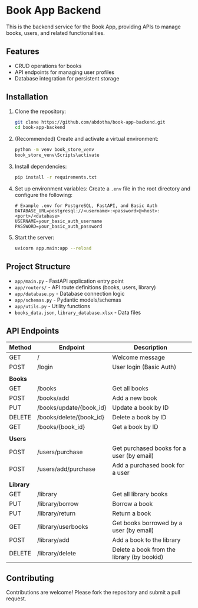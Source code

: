 # Book App Backend

This is the backend service for the Book App, providing APIs to manage books, users, and related functionalities.

## Features

- CRUD operations for books
- API endpoints for managing user profiles
- Database integration for persistent storage

## Installation

1. Clone the repository:
    ```bash
    git clone https://github.com/abdotha/book-app-backend.git
    cd book-app-backend
    ```

2. (Recommended) Create and activate a virtual environment:
    ```bash
    python -m venv book_store_venv
    book_store_venv\Scripts\activate
    ```

3. Install dependencies:
    ```bash
    pip install -r requirements.txt
    ```

4. Set up environment variables:
    Create a `.env` file in the root directory and configure the following:
    ```
    # Example .env for PostgreSQL, FastAPI, and Basic Auth
    DATABASE_URL=postgresql://<username>:<password>@<host>:<port>/<database>
    USERNAME=your_basic_auth_username
    PASSWORD=your_basic_auth_password
    ```

5. Start the server:
    ```bash
    uvicorn app.main:app --reload
    ```

## Project Structure

- `app/main.py` - FastAPI application entry point
- `app/routers/` - API route definitions (books, users, library)
- `app/database.py` - Database connection logic
- `app/schemas.py` - Pydantic models/schemas
- `app/utils.py` - Utility functions
- `books_data.json`, `library_database.xlsx` - Data files

## API Endpoints

| Method | Endpoint                      | Description                                 |
|--------|-------------------------------|---------------------------------------------|
| GET    | /                            | Welcome message                             |
| POST   | /login                       | User login (Basic Auth)                     |
|                                        |                                             |
| **Books**                              |                                             |
| GET    | /books                       | Get all books                               |
| POST   | /books/add                   | Add a new book                              |
| PUT    | /books/update/{book_id}      | Update a book by ID                         |
| DELETE | /books/delete/{book_id}      | Delete a book by ID                         |
| GET    | /books/{book_id}             | Get a book by ID                            |
|                                        |                                             |
| **Users**                              |                                             |
| POST   | /users/purchase              | Get purchased books for a user (by email)   |
| POST   | /users/add/purchase          | Add a purchased book for a user             |
|                                        |                                             |
| **Library**                            |                                             |
| GET    | /library                     | Get all library books                       |
| PUT    | /library/borrow              | Borrow a book                               |
| PUT    | /library/return              | Return a book                               |
| GET    | /library/userbooks           | Get books borrowed by a user (by email)     |
| POST   | /library/add                 | Add a book to the library                   |
| DELETE | /library/delete              | Delete a book from the library (by bookid)  |

## Contributing

Contributions are welcome! Please fork the repository and submit a pull request.

